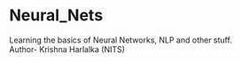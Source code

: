 # Neural_Nets
Learning the basics of Neural Networks, NLP and other stuff.
<br>
Author- Krishna Harlalka (NITS)
